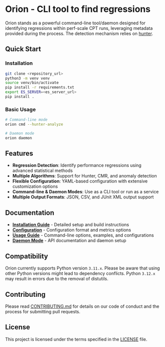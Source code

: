 # Orion - CLI tool to find regressions

Orion stands as a powerful command-line tool/daemon designed for identifying regressions within perf-scale CPT runs, leveraging metadata provided during the process. The detection mechanism relies on [hunter](https://github.com/datastax-labs/hunter).

## Quick Start

### Installation
```bash
git clone <repository_url>
python3 -m venv venv
source venv/bin/activate
pip install -r requirements.txt
export ES_SERVER=<es_server_url>
pip install .
```

### Basic Usage
```bash
# Command-line mode
orion cmd --hunter-analyze

# Daemon mode
orion daemon
```

## Features

- **Regression Detection**: Identify performance regressions using advanced statistical methods
- **Multiple Algorithms**: Support for Hunter, CMR, and anomaly detection
- **Flexible Configuration**: YAML-based configuration with extensive customization options
- **Command-line & Daemon Modes**: Use as a CLI tool or run as a service
- **Multiple Output Formats**: JSON, CSV, and JUnit XML output support

## Documentation

- **[Installation Guide](docs/installation.md)** - Detailed setup and build instructions
- **[Configuration](docs/configuration.md)** - Configuration format and metrics options
- **[Usage Guide](docs/usage.md)** - Command-line options, examples, and configurations
- **[Daemon Mode](docs/daemon-mode.md)** - API documentation and daemon setup

## Compatibility

Orion currently supports Python version `3.11.x`. Please be aware that using other Python versions might lead to dependency conflicts. Python `3.12.x` may result in errors due to the removal of distutils.

## Contributing

Please read [CONTRIBUTING.md](CONTRIBUTING.md) for details on our code of conduct and the process for submitting pull requests.

## License

This project is licensed under the terms specified in the [LICENSE](LICENSE) file.

